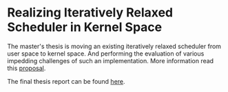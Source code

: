 # Realizing Iteratively Relaxed Scheduler in Kernel Space
The master's thesis is moving an existing iteratively relaxed scheduler from user space to kernel space. And performing the evaluation of various impedding challenges of such an implementation. More information read this [proposal](https://github.com/m4n1c22/mastersthesis/blob/master/Docs/Proposal/thesis_proposal.pdf).

The final thesis report can be found [here](https://github.com/m4n1c22/mastersthesis/blob/master/Docs/Thesis%20Report/thesis_report_final_sreeram_sadasivam.pdf).
